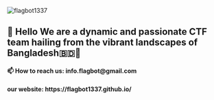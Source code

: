 <p align="left"> <img src="https://komarev.com/ghpvc/?username=flagbot1337&label=Profile%20views&color=0e75b6&style=flat" alt="flagbot1337" /> </p>

<h2>👋 Hello We are a dynamic and passionate CTF team hailing from the vibrant landscapes of Bangladesh🇧🇩🚩</h2>
<h4>📫 How to reach us: info.flagbot@gmail.com </h4>

<h4>our website: https://flagbot1337.github.io/</h4>
